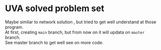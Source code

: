 # UVA solved problem set
Maybe similar to network solution , but tried to get well understand at those program.  
At first, creating `main` branch, but from now on it will updata on `master` branch.   
See master branch to get well see on more code.

